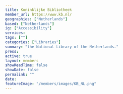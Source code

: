 ```yaml
---
title: Koninklijke Bibliotheek
member_url: https://www.kb.nl/
geographies: ["Netherlands"]
based: ["Netherlands"]
ig: ["Accessibility"] 
services: 
tags: [""]
categories: ["Libraries"]
summary: "the National Library of the Netherlands."
press: 
active: true
layout: members
showReadTime: false
showDate: false
permalink: ""
date: 
featureImage: "/members/images/KB_NL.png"
---
```

